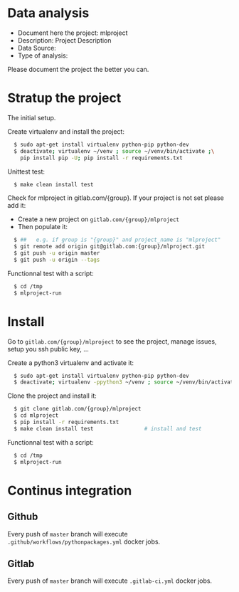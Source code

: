 # Data analysis
- Document here the project: mlproject
- Description: Project Description
- Data Source:
- Type of analysis:

Please document the project the better you can.

# Stratup the project

The initial setup.

Create virtualenv and install the project:
```bash
  $ sudo apt-get install virtualenv python-pip python-dev
  $ deactivate; virtualenv ~/venv ; source ~/venv/bin/activate ;\
    pip install pip -U; pip install -r requirements.txt
```

Unittest test:
```bash
  $ make clean install test
```

Check for mlproject in gitlab.com/{group}.
If your project is not set please add it:

- Create a new project on `gitlab.com/{group}/mlproject`
- Then populate it:

```bash
  $ ##   e.g. if group is "{group}" and project_name is "mlproject"
  $ git remote add origin git@gitlab.com:{group}/mlproject.git
  $ git push -u origin master
  $ git push -u origin --tags
```

Functionnal test with a script:
```bash
  $ cd /tmp
  $ mlproject-run
```
# Install
Go to `gitlab.com/{group}/mlproject` to see the project, manage issues,
setup you ssh public key, ...

Create a python3 virtualenv and activate it:
```bash
  $ sudo apt-get install virtualenv python-pip python-dev
  $ deactivate; virtualenv -ppython3 ~/venv ; source ~/venv/bin/activate
```

Clone the project and install it:
```bash
  $ git clone gitlab.com/{group}/mlproject
  $ cd mlproject
  $ pip install -r requirements.txt
  $ make clean install test                # install and test
```
Functionnal test with a script:
```bash
  $ cd /tmp
  $ mlproject-run
``` 

# Continus integration
## Github 
Every push of `master` branch will execute `.github/workflows/pythonpackages.yml` docker jobs.
## Gitlab
Every push of `master` branch will execute `.gitlab-ci.yml` docker jobs.
